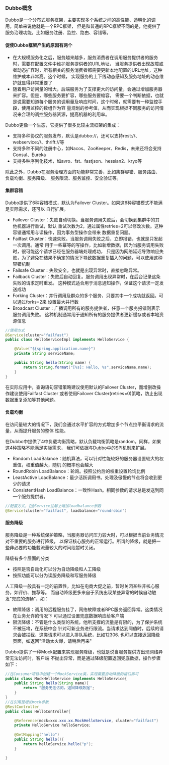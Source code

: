 ### Dubbo概念
Dubbo是一个分布式服务框架，主要实现多个系统之间的高性能、透明化的调用，简单来说他就是一个RPC框架，
但是和普通的RPC框架不同的是，他提供了服务治理功能，比如服务注册、监控、路由、容错等。

#### 促使Dubbo框架产生的原因有两个

- 在大规模服务化之后，服务越来越多，服务消费者在调用服务提供者的服务时，需要在配置文件中维护服务提供者的URL地址，
  当服务提供者出现故障或者动态扩容时，所有相关的服务消费者都需要更新本地配置的URL地址，这种维护成本非常高。这个时候，
  实现服务的上下线动态感知及服务地址的动态维护就显得非常重要了
- 随着用户访问量的增大，后端服务为了支撑更大的访问量，会通过增加服务器来扩容。但是，哪些服务要扩容，哪些服务要缩容，
  需要一个判断依据，也就是说需要知道每个服务的调用量及响应时间，这个时候，就需要有一种监控手段，使用监控的数组作为容
  量规划的参考值，从而实现根据不同服务的访问情况来合理的调控服务器资源，提高机器的利用率。
  

Dubbo更像一个生态，它提供了很多比较主流框架的集成：
- 支持多种协议的服务发布，默认是dubbo://，还可以支持rest://、webservice://、thrift://等
- 支持多种不同的注册中心，如Nacos、ZooKeeper、Redis，未来还将会支持Consul、Eureka
- 支持多种序列化技术，如avro、fst、fastjson、hessian2、kryo等

除此之外，Dubbo在服务治理方面的功能非常完善，比如集群容错、服务路由、负载均衡、服务降级、
服务限流、服务监控、安全验证等。

#### 集群容错
Dubbo提供了6种容错模式，默认为Failover Cluster。如果这6种容错模式不能满足实际需求，还可以
自行扩展。
- Failover Cluster：失败自动切换。当服务调用失败后，会切换到集群中的其他机器进行重试，默认
  重试次数为2，通过属性retries=2可以修改次数。这种容错通常用与读操作，因为事务型操作会带来
  数据重复问题。
- Failfast Cluster：快速失败。当服务调用失败之后，立即报错，也就是只发起一次调用。通常
  用于一些幂等的写操作，比如新增数据，因为当服务调用失败时，很可能这个请求已经在服务器端处理成功，
  只是因为网络延迟导致响应失败，为了避免在结果不确定的情况下导致数据重复插入的问题，可以使用这种容错机制
- Failsafe Cluster：失败安全。也就是出现异常时，直接忽略异常。
- Failback Cluster：失败后自动回复。服务调用出现异常时，在后台记录这条失败的请求定时重发。
  这种模式适合用于消息通知操作，保证这个请求一定发送成功
- Forking Cluster：并行调用及群众的多个服务，只要其中一个成功就返回。可以通过forks=2来
  设置最大并行数
- Broadcast Cluster：广播调用所有的服务提供者，任意一个服务报错则表示服务调用失败。
  这种机制通常用于通知所有的服务提供者更新缓存或者本地资源信息
  
```java
//使用方式
@Service(cluster="failfast")
public class HelloServiceImpl implements HelloService {

    @Value("${spring.application.name}")
    private String serviceName;

    public String hello(String name) {
        return String.format("[%s]: Hello, %s",serviceName,name);
    }
}
```
在实际应用中，查询语句容错策略建议使用默认的Failover Cluster，而增删改操作建议使用Failfast Cluster
或者使用Failover Cluster(retries=0)策略，防止出现数据重复添加等其他问题。

#### 负载均衡
在访问量较大的情况下，我们会通过水平扩容的方式增加多个节点拉平衡请求的流量，从而提升服务的整体
性能。

在Dubbo中提供了4中负载均衡策略，默认负载均衡策略是random。同样，如果这4种策略不能满足实际需求，
我们可依据与Dubbo中的SPI机制来扩展。
- Random LoadBalance：随机算法，可以针对性能较好的服务器设置较大的权重值，权重值越大，随机
  的概率也会越大
- RoundRobin LoadBalance：轮询。按照公约后的权重设置轮询比例
- LeastActive LoadBalance：最少活跃调用书。处理及傲慢的节点将会收到更少的请求
- ConsistentHash LoadBalance：一致性Hash。相同参数的请求总是发送到同一个服务提供者。

```java
//配置方式，在@Service注解上增加loadbalance参数
@Service(cluster="failfast", loadbalance="roundrobin")
```

#### 服务降级
服务降级是一种系统保护策略，当服务器访问压力较大时，可以根据当前业务情况对不重要的服务进行降级，
以保证核心服务的正常运行。所谓的降级，就是把一些非必要的功能载流量较大的时间段暂时关闭。

降级有多个层面的分类
- 按照是否自动化可以分为自动降级和人工降级
- 按照功能可以分为读服务降级和写服务降级

人工降级一般具有一定的前置性，比如在电商大促之前，暂时关闭某些非核心服务，如评价、推荐等。
而自动降级更多来自于系统出现某些异常的时候自动触发"兜底的流畅"，如：
- 故障降级：调用的远程服务挂了，网络故障或者RPC服务返回异常。这类情况在业务允许的情况下
  可以通过设置兜底数据响应给客户端
- 限流降级：不管是什么类型的系统，他所支撑的流量是有限的，为了保护系统不被压垮，在系统中会
  针对可新业务进行限流。当请求达到阈值时，后续的请求会被拦截，这类请求可以进入排队系统，比如12306.
  也可以直接返回降级页面，如返回"活动太火爆，请稍后再来"
  
Dubbo提供了一种Mock配置来实现服务降级，也就是说当服务提供方出现网络异常无法访问时，客户端
不抛出异常，而是通过降级配置返回兜底数据，操作步骤如下：
```java
//在Consumer项目中创建一个MockService类，实现需要自动降级的接口即可
public class MockHelloService implements HelloService{
    public String hello(String name){
        return "服务无法访问，返回降级数据";    
    }
}
//在引用是增加mock参数
@RestController
public class HelloController{

    @Reference(mock=xxx.xxx.xx.MockHelloService, cluater="failfast")
    private HelloService helloService;
    
    @GetMapping("hello")
    public String hello(){
        return helloService.hello("p");
    }

}
```